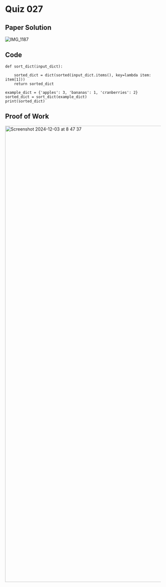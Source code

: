 # Quiz 027

## Paper Solution

![IMG_1187](https://github.com/user-attachments/assets/2a8ef987-b3d3-4a65-bd6f-de3529b5ce3c)

## Code

```
def sort_dict(input_dict):
    
    sorted_dict = dict(sorted(input_dict.items(), key=lambda item: item[1]))
    return sorted_dict

example_dict = {'apples': 3, 'bananas': 1, 'cranberries': 2}
sorted_dict = sort_dict(example_dict)
print(sorted_dict)
```
## Proof of Work

<img width="1470" alt="Screenshot 2024-12-03 at 8 47 37" src="https://github.com/user-attachments/assets/c59ad94b-5bb6-4925-85a4-077a28135a28">
